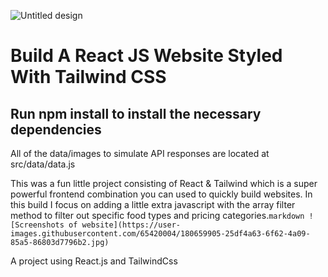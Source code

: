 ![Untitled design](https://user-images.githubusercontent.com/65420004/180659905-25df4a63-6f62-4a09-85a5-86803d7796b2.jpg)


# Build A React JS Website Styled With Tailwind CSS

## Run npm install to install the necessary dependencies

 All of the data/images to simulate API responses are located at src/data/data.js

This was a fun little project consisting of React & Tailwind which is a super powerful frontend combination you can used to quickly build websites. In this build I focus on adding a little extra javascript with the array filter method to filter out specific food types and pricing categories.```markdown
    ![Screenshots of website](https://user-images.githubusercontent.com/65420004/180659905-25df4a63-6f62-4a09-85a5-86803d7796b2.jpg)
    ```


A project using React.js and TailwindCss
